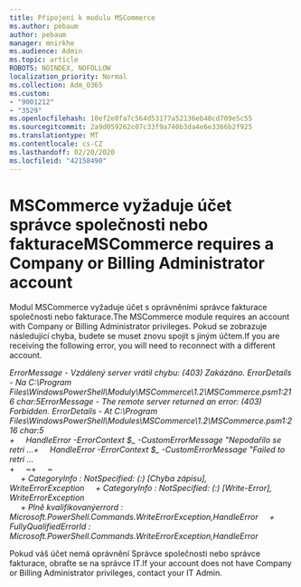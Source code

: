 ```yaml
---
title: Připojení k modulu MSCommerce
ms.author: pebaum
author: pebaum
manager: mnirkhe
ms.audience: Admin
ms.topic: article
ROBOTS: NOINDEX, NOFOLLOW
localization_priority: Normal
ms.collection: Adm_O365
ms.custom:
- "9001212"
- "3529"
ms.openlocfilehash: 10ef2e8fa7c564d53177a52136eb48cd709e5c55
ms.sourcegitcommit: 2a9d059262c07c33f9a740b3da4e6e3366b2f925
ms.translationtype: MT
ms.contentlocale: cs-CZ
ms.lasthandoff: 02/20/2020
ms.locfileid: "42158490"
---
```

# <a name="mscommerce-requires-a-company-or-billing-administrator-account"></a><span data-ttu-id="55e86-102">MSCommerce vyžaduje účet správce společnosti nebo fakturace</span><span class="sxs-lookup"><span data-stu-id="55e86-102">MSCommerce requires a Company or Billing Administrator account</span></span>

<span data-ttu-id="55e86-103">Modul MSCommerce vyžaduje účet s oprávněními správce fakturace společnosti nebo fakturace.</span><span class="sxs-lookup"><span data-stu-id="55e86-103">The MSCommerce module requires an account with Company or Billing Administrator privileges.</span></span> <span data-ttu-id="55e86-104">Pokud se zobrazuje následující chyba, budete se muset znovu spojit s jiným účtem.</span><span class="sxs-lookup"><span data-stu-id="55e86-104">If you are receiving the following error, you will need to reconnect with a different account.</span></span>

<span data-ttu-id="55e86-105">*ErrorMessage - Vzdálený server vrátil chybu: (403) Zakázáno. ErrorDetails - Na C:\Program Files\WindowsPowerShell\Moduly\MSCommerce\1.2\MSCommerce.psm1:216 char:5*</span><span class="sxs-lookup"><span data-stu-id="55e86-105">*ErrorMessage - The remote server returned an error: (403) Forbidden. ErrorDetails - At C:\Program Files\WindowsPowerShell\Modules\MSCommerce\1.2\MSCommerce.psm1:216 char:5*</span></span><br>
<span data-ttu-id="55e86-106">*+&nbsp;&nbsp;&nbsp;&nbsp;&nbsp;HandleError -ErrorContext $_ -CustomErrorMessage "Nepodařilo se retri ...*</span><span class="sxs-lookup"><span data-stu-id="55e86-106">*+&nbsp;&nbsp;&nbsp;&nbsp;&nbsp;HandleError -ErrorContext $_ -CustomErrorMessage "Failed to retri ...*</span></span><br>
<span data-ttu-id="55e86-107">\+&nbsp;&nbsp;&nbsp;&nbsp;&nbsp;~~~~~~~~~~~~~~~~~~~~~~~~~~~~~~~~~~~~~~~~~~~~~~~~~~~~~~~~~~~~~~~~~</span><span class="sxs-lookup"><span data-stu-id="55e86-107">\+&nbsp;&nbsp;&nbsp;&nbsp;&nbsp;~~~~~~~~~~~~~~~~~~~~~~~~~~~~~~~~~~~~~~~~~~~~~~~~~~~~~~~~~~~~~~~~~</span></span><br>
<span data-ttu-id="55e86-108">&nbsp;&nbsp;&nbsp;&nbsp;&nbsp;*+ CategoryInfo : NotSpecified: (:) [Chyba zápisu], WriteErrorException*</span><span class="sxs-lookup"><span data-stu-id="55e86-108">&nbsp;&nbsp;&nbsp;&nbsp;&nbsp;*+ CategoryInfo          : NotSpecified: (:) [Write-Error], WriteErrorException*</span></span><br>
<span data-ttu-id="55e86-109">&nbsp;&nbsp;&nbsp;&nbsp;&nbsp;*+ Plně kvalifikovanýerrord : Microsoft.PowerShell.Commands.WriteErrorException,HandleError*</span><span class="sxs-lookup"><span data-stu-id="55e86-109">&nbsp;&nbsp;&nbsp;&nbsp;&nbsp;*+ FullyQualifiedErrorId : Microsoft.PowerShell.Commands.WriteErrorException,HandleError*</span></span>

<span data-ttu-id="55e86-110">Pokud váš účet nemá oprávnění Správce společnosti nebo správce fakturace, obraťte se na správce IT.</span><span class="sxs-lookup"><span data-stu-id="55e86-110">If your account does not have Company or Billing Administrator privileges, contact your IT Admin.</span></span>
